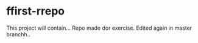 # ffirst-rrepo
This project will contain...
Repo made dor exercise.
Edited again in master branchh..

